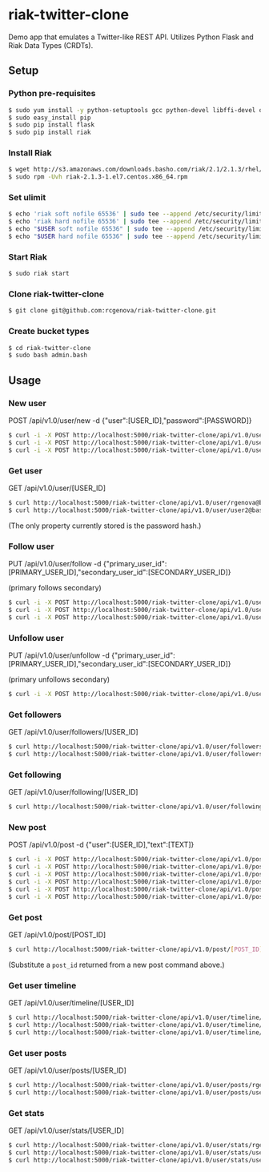# riak-twitter-clone

Demo app that emulates a Twitter-like REST API. Utilizes Python Flask and Riak Data Types (CRDTs).

## Setup

### Python pre-requisites

```bash
$ sudo yum install -y python-setuptools gcc python-devel libffi-devel openssl-devel
$ sudo easy_install pip
$ sudo pip install flask
$ sudo pip install riak
```

### Install Riak

```bash
$ wget http://s3.amazonaws.com/downloads.basho.com/riak/2.1/2.1.3/rhel/7/riak-2.1.3-1.el7.centos.x86_64.rpm
$ sudo rpm -Uvh riak-2.1.3-1.el7.centos.x86_64.rpm
```

### Set ulimit

```bash
$ echo 'riak soft nofile 65536' | sudo tee --append /etc/security/limits.conf
$ echo 'riak hard nofile 65536' | sudo tee --append /etc/security/limits.conf
$ echo "$USER soft nofile 65536" | sudo tee --append /etc/security/limits.conf
$ echo "$USER hard nofile 65536" | sudo tee --append /etc/security/limits.conf
```

### Start Riak

```bash
$ sudo riak start
```

### Clone riak-twitter-clone

```bash
$ git clone git@github.com:rcgenova/riak-twitter-clone.git
```

### Create bucket types

```bash
$ cd riak-twitter-clone
$ sudo bash admin.bash
```

## Usage

### New user

POST /api/v1.0/user/new -d {"user":[USER_ID],"password":[PASSWORD]}  

```bash
$ curl -i -X POST http://localhost:5000/riak-twitter-clone/api/v1.0/user/new -H "Content-Type: application/json" -d '{"user_id":"rgenova@basho.com","password":"passnow"}'
$ curl -i -X POST http://localhost:5000/riak-twitter-clone/api/v1.0/user/new -H "Content-Type: application/json" -d '{"user_id":"user2@basho.com","password":"passnow"}'
$ curl -i -X POST http://localhost:5000/riak-twitter-clone/api/v1.0/user/new -H "Content-Type: application/json" -d '{"user_id":"user3@basho.com","password":"passnow"}'
```

### Get user

GET /api/v1.0/user/[USER_ID]  

```bash
$ curl http://localhost:5000/riak-twitter-clone/api/v1.0/user/rgenova@basho.com
$ curl http://localhost:5000/riak-twitter-clone/api/v1.0/user/user2@basho.com
```

(The only property currently stored is the password hash.)

### Follow user

PUT /api/v1.0/user/follow -d {"primary_user_id":[PRIMARY_USER_ID],"secondary_user_id":[SECONDARY_USER_ID]}  

(primary follows secondary)

```bash
$ curl -i -X POST http://localhost:5000/riak-twitter-clone/api/v1.0/user/follow -H "Content-Type: application/json" -d '{"primary_user_id":"rgenova@basho.com","secondary_user_id":"user2@basho.com"}'
$ curl -i -X POST http://localhost:5000/riak-twitter-clone/api/v1.0/user/follow -H "Content-Type: application/json" -d '{"primary_user_id":"rgenova@basho.com","secondary_user_id":"user3@basho.com"}'
$ curl -i -X POST http://localhost:5000/riak-twitter-clone/api/v1.0/user/follow -H "Content-Type: application/json" -d '{"primary_user_id":"user2@basho.com","secondary_user_id":"user3@basho.com"}'
```

### Unfollow user

PUT /api/v1.0/user/unfollow -d {"primary_user_id":[PRIMARY_USER_ID],"secondary_user_id":[SECONDARY_USER_ID]}  

(primary unfollows secondary)

```bash
$ curl -i -X POST http://localhost:5000/riak-twitter-clone/api/v1.0/user/unfollow -H "Content-Type: application/json" -d '{"primary_user_id":"user2@basho.com","secondary_user_id":"user3@basho.com"}'
```

### Get followers

GET /api/v1.0/user/followers/[USER_ID]  

```bash
$ curl http://localhost:5000/riak-twitter-clone/api/v1.0/user/followers/user2@basho.com
$ curl http://localhost:5000/riak-twitter-clone/api/v1.0/user/followers/user3@basho.com
```

### Get following

GET /api/v1.0/user/following/[USER_ID]  

```bash
$ curl http://localhost:5000/riak-twitter-clone/api/v1.0/user/following/rgenova@basho.com
```

### New post

POST /api/v1.0/post -d {"user":[USER_ID],"text":[TEXT]}  

```bash
$ curl -i -X POST http://localhost:5000/riak-twitter-clone/api/v1.0/post -H "Content-Type: application/json" -d '{"user_id":"rgenova@basho.com","text":"rgenova post #1"}'
$ curl -i -X POST http://localhost:5000/riak-twitter-clone/api/v1.0/post -H "Content-Type: application/json" -d '{"user_id":"user2@basho.com","text":"user2 post #1"}'
$ curl -i -X POST http://localhost:5000/riak-twitter-clone/api/v1.0/post -H "Content-Type: application/json" -d '{"user_id":"user3@basho.com","text":"user3 post #1"}'
$ curl -i -X POST http://localhost:5000/riak-twitter-clone/api/v1.0/post -H "Content-Type: application/json" -d '{"user_id":"user3@basho.com","text":"user3 post #2"}'
$ curl -i -X POST http://localhost:5000/riak-twitter-clone/api/v1.0/post -H "Content-Type: application/json" -d '{"user_id":"user3@basho.com","text":"user3 post #3"}'
$ curl -i -X POST http://localhost:5000/riak-twitter-clone/api/v1.0/post -H "Content-Type: application/json" -d '{"user_id":"user3@basho.com","text":"user3 post #4"}'
```

### Get post

GET /api/v1.0/post/[POST_ID]  

```bash
$ curl http://localhost:5000/riak-twitter-clone/api/v1.0/post/[POST_ID]
```

(Substitute a `post_id` returned from a new post command above.)

### Get user timeline

GET /api/v1.0/user/timeline/[USER_ID]  

```bash
$ curl http://localhost:5000/riak-twitter-clone/api/v1.0/user/timeline/rgenova@basho.com
$ curl http://localhost:5000/riak-twitter-clone/api/v1.0/user/timeline/user2@basho.com
$ curl http://localhost:5000/riak-twitter-clone/api/v1.0/user/timeline/user3@basho.com
```

### Get user posts

GET /api/v1.0/user/posts/[USER_ID]  

```bash
$ curl http://localhost:5000/riak-twitter-clone/api/v1.0/user/posts/rgenova@basho.com
$ curl http://localhost:5000/riak-twitter-clone/api/v1.0/user/posts/user3@basho.com
```

### Get stats

GET /api/v1.0/user/stats/[USER_ID]  

```bash
$ curl http://localhost:5000/riak-twitter-clone/api/v1.0/user/stats/rgenova@basho.com
$ curl http://localhost:5000/riak-twitter-clone/api/v1.0/user/stats/user2@basho.com
$ curl http://localhost:5000/riak-twitter-clone/api/v1.0/user/stats/user3@basho.com
````



